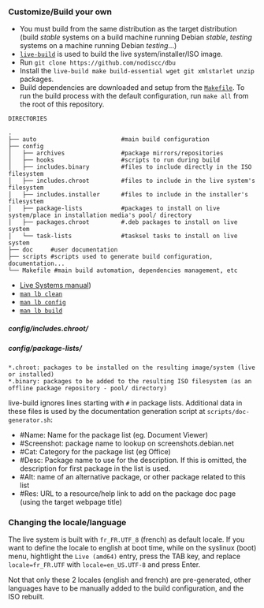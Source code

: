 ### Customize/Build your own

 * You must build from the same distribution as the target distribution (build *stable* systems on a build machine running Debian *stable*, *testing* systems on a machine running Debian *testing*...)
 * [`live-build`](https://www.debian.org/devel/debian-live/) is used to build the live system/installer/ISO image.
 * Run `git clone https://github.com/nodiscc/dbu`
 * Install the `live-build make build-essential wget git xmlstarlet unzip` packages.
 * Build dependencies are downloaded and setup from the [`Makefile`](../Makefile). To run the build process with the default configuration, run `make all` from the root of this repository.


```
DIRECTORIES

.
├── auto                        #main build configuration
├── config
│   ├── archives                #package mirrors/repositories
│   ├── hooks                   #scripts to run during build
│   ├── includes.binary         #files to include directly in the ISO filesystem
│   ├── includes.chroot         #files to include in the live system's filesystem
│   ├── includes.installer      #files to include in the installer's filesystem
│   ├── package-lists           #packages to install on live system/place in installation media's pool/ directory
│   ├── packages.chroot         #.deb packages to install on live system
│   └── task-lists              #tasksel tasks to install on live system
├── doc     #user documentation
├── scripts #scripts used to generate build configuration, documentation...
└── Makefile #main build automation, dependencies management, etc

```

* [Live Systems manual](https://debian-live.alioth.debian.org/live-manual/stable/manual/html/live-manual.en.html))
* [`man lb clean`](https://manpages.debian.org/cgi-bin/man.cgi?query=lb_clean&sektion=1&apropos=0&manpath=Debian+8+jessie&locale=)
* [`man lb config`](https://manpages.debian.org/cgi-bin/man.cgi?query=lb_config&sektion=1&apropos=0&manpath=Debian+8+jessie&locale=)
* [`man lb build`](https://manpages.debian.org/cgi-bin/man.cgi?query=lb_build&sektion=1&apropos=0&manpath=Debian+8+jessie&locale=)


##### config/includes.chroot/

##### config/package-lists/

    *.chroot: packages to be installed on the resulting image/system (live or installed)
    *.binary: packages to be added to the resulting ISO filesystem (as an offline package repository - pool/ directory)
 
live-build ignores lines starting with `#` in package lists. Additional data in these files is used by the documentation generation script at `scripts/doc-generator.sh`:

 * #Name: Name for the package list (eg. Document Viewer)
 * #Screenshot: package name to lookup on screenshots.debian.net
 * #Cat: Category for the package list (eg Office)
 * #Desc: Package name to use for the description. If this is omitted, the description for first package in the list is used.
 * #Alt: name of an alternative package, or other package related to this list
 * #Res: URL to a resource/help link to add on the package doc page (using the target webpage title)

### Changing the locale/language

The live system is built with `fr_FR.UTF_8` (french) as default locale. If you want to define the locale to english at boot time, while on the syslinux (boot) menu, hightlight the `Live (amd64)` entry, press the TAB key, and replace `locale=fr_FR.UTF` with `locale=en_US.UTF-8` and press Enter.

Not that only these 2 locales (english and french) are pre-generated, other languages have to be manually added to the build configuration, and the ISO rebuilt.
